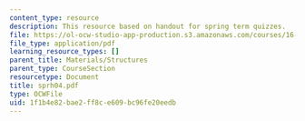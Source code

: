 ```yaml
---
content_type: resource
description: This resource based on handout for spring term quizzes.
file: https://ol-ocw-studio-app-production.s3.amazonaws.com/courses/16-01-unified-engineering-i-ii-iii-iv-fall-2005-spring-2006/1f1b4e82bae2ff8ce609bc96fe20eedb_sprh04.pdf
file_type: application/pdf
learning_resource_types: []
parent_title: Materials/Structures
parent_type: CourseSection
resourcetype: Document
title: sprh04.pdf
type: OCWFile
uid: 1f1b4e82-bae2-ff8c-e609-bc96fe20eedb
---
```

